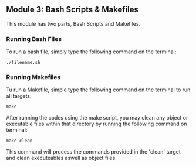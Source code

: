 ## Module 3: Bash Scripts & Makefiles

This module has two parts, Bash Scripts and Makefiles.

### Running Bash Files
To run a bash file, simply type the following command on the terminal:
```
./filename.sh
```

### Running Makefiles
Tu run a Makefile, simple type the following command on the terminal to run all targets:
```
make
```
After running the codes using the make script, you may clean any object or executable files within that directory by running the following command on terminal:
```
make clean
```
This command will process the commands provided in the 'clean' target and clean executeables aswell as object files.
